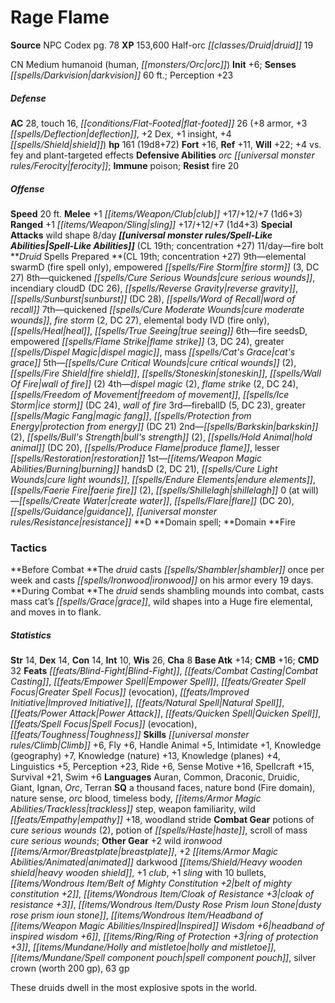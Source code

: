 ﻿---
cssclass: [monsters]
title1: Rage Flame
title2: Rage Flame
CR: 18
sources:
- name: NPC Codex
  page: 78
  link: http://paizo.com/products/btpy8v3a?Pathfinder-Roleplaying-Game-NPC-Codex
XP: 153600
race: Half-orc
classes:
- druid 19
alignment: CN
size: Medium
type: humanoid
subtypes:
- human
- orc
initiative:
  bonus: 6
senses:
  darkvision: 60
AC:
  AC: 28
  touch: 16
  flat_footed: 26
  components:
    armor: 8
    deflection: 3
    dex: 2
    insight: 1
    shield: 4
HP:
  HP: 161
  long: 19d8+72
saves:
  fort: 16
  ref: 11
  will: 22
  other: +4 vs. fey and plant-targeted effects
defensive_abilities:
- orc ferocity
immunities:
- poison
resistances:
  fire: 20
speeds:
  base: 20
attacks:
  melee:
  - - text: +1 club +17/+12/+7 (1d6+3)
      entries:
      - - damage: 1d6+3
      attack: +1 club
      bonus:
      - 17
      - 12
      - 7
  ranged:
  - - text: +1 sling +17/+12/+7 (1d4+3)
      entries:
      - - damage: 1d4+3
      attack: +1 sling
      bonus:
      - 17
      - 12
      - 7
  special:
  - wild shape 8/day
spell_like_abilities:
  entries:
  - name: fire bolt
    source: default
    freq: 11/day
  sources:
  - name: default
    CL: 19
    concentration: 27
spells:
  entries:
  - is_domain_spell: true
    name: elemental swarm
    source: Druid
    level: 9
    other: fire spell only
  - name: empowered fire storm
    source: Druid
    level: 9
    count: 3
    DC: 27
  - name: quickened cure serious wounds
    source: Druid
    level: 8
  - is_domain_spell: true
    name: incendiary cloud
    source: Druid
    level: 8
    DC: 26
  - name: reverse gravity
    source: Druid
    level: 8
  - name: sunburst
    source: Druid
    level: 8
    DC: 28
  - name: word of recall
    source: Druid
    level: 8
  - name: quickened cure moderate wounds
    source: Druid
    level: 7
  - name: fire storm
    source: Druid
    level: 7
    count: 2
    DC: 27
  - is_domain_spell: true
    name: elemental body IV
    source: Druid
    level: 7
    other: fire only
  - name: heal
    source: Druid
    level: 7
  - name: true seeing
    source: Druid
    level: 7
  - name: fire seedsD
    source: Druid
    level: 6
  - name: empowered flame strike
    source: Druid
    level: 6
    count: 3
    DC: 24
  - name: greater dispel magic
    source: Druid
    level: 6
  - name: mass cat's grace
    source: Druid
    level: 6
  - name: cure critical wounds
    source: Druid
    level: 5
    count: 2
  - is_domain_spell: true
    name: fire shield
    source: Druid
    level: 5
  - name: stoneskin
    source: Druid
    level: 5
  - name: wall of fire
    source: Druid
    level: 5
    count: 2
  - name: dispel magic
    source: Druid
    level: 4
    count: 2
  - name: flame strike
    source: Druid
    level: 4
    count: 2
    DC: 24
  - name: freedom of movement
    source: Druid
    level: 4
  - name: ice storm
    source: Druid
    level: 4
    DC: 24
  - is_domain_spell: true
    name: wall of fire
    source: Druid
    level: 4
  - is_domain_spell: true
    name: fireball
    source: Druid
    level: 3
    count: 5
    DC: 23
  - name: greater magic fang
    source: Druid
    level: 3
  - name: protection from energy
    source: Druid
    level: 3
    DC: 21
  - name: barkskin
    source: Druid
    level: 2
    count: 2
  - name: bull's strength
    source: Druid
    level: 2
    count: 2
  - name: hold animal
    source: Druid
    level: 2
    DC: 20
  - is_domain_spell: true
    name: produce flame
    source: Druid
    level: 2
  - name: lesser restoration
    source: Druid
    level: 2
  - is_domain_spell: true
    name: burning hands
    source: Druid
    level: 1
    count: 2
    DC: 21
  - name: cure light wounds
    source: Druid
    level: 1
  - name: endure elements
    source: Druid
    level: 1
  - name: faerie fire
    source: Druid
    level: 1
    count: 2
  - name: shillelagh
    source: Druid
    level: 1
  - name: create water
    source: Druid
    level: 0
  - name: flare
    source: Druid
    level: 0
    DC: 20
  - name: guidance
    source: Druid
    level: 0
  - name: resistance
    source: Druid
    level: 0
  sources:
  - name: Druid
    type: prepared
    CL: 19
    concentration: 27
    slots:
      0: at-will
    domains:
    - fire
tactics:
  Before Combat: The druid casts shambler once per week and casts ironwood on his
    armor every 19 days.
  During Combat: The druid sends shambling mounds into combat, casts mass cat's grace,
    wild shapes into a Huge fire elemental, and moves in to flank.
ability_scores:
  STR: 14
  DEX: 14
  CON: 14
  INT: 10
  WIS: 26
  CHA: 8
BAB: 14
CMB: 16
CMD: 32
feats:
- name: Blind-Fight
- name: Combat Casting
- name: Empower Spell
- name: Greater Spell Focus (evocation)
- name: Improved Initiative
- name: Natural Spell
- name: Power Attack
- name: Quicken Spell
- name: Spell Focus (evocation)
- name: Toughness
skills:
  Climb: 6
  Fly: 6
  Handle Animal: 5
  Intimidate: 1
  Knowledge (geography): 7
  Knowledge (nature): 13
  Knowledge (planes): 4
  Linguistics: 5
  Perception: 23
  Ride: 6
  Sense Motive: 16
  Spellcraft: 15
  Survival: 21
  Swim: 6
languages:
- Auran
- Common
- Draconic
- Druidic
- Giant
- Ignan
- Orc
- Terran
special_qualities:
- a thousand faces
- nature bond (Fire domain)
- nature sense
- orc blood
- timeless body
- trackless step
- weapon familiarity
- wild empathy +18
- woodland stride
gear:
  combat:
  - potions of cure serious wounds (2)
  - potion of haste
  - scroll of mass cure serious wounds
  other:
  - +2 wild ironwood breastplate
  - +2 animated darkwood heavy wooden shield
  - +1 club
  - +1 sling with 10 bullets
  - belt of mighty constitution +2
  - cloak of resistance +3
  - dusty rose prism ioun stone
  - headband of inspired wisdom +6
  - ring of protection +3
  - holly and mistletoe
  - spell component pouch
  - silver crown (worth 200 gp)
  - 63 gp
desc_long: These druids dwell in the most explosive spots in the world.

---

# Rage Flame

**Source** NPC Codex pg. 78
**XP** 153,600
Half-orc _[[classes/Druid|druid]]_ 19

CN Medium humanoid (human, _[[monsters/Orc|orc]]_)
**Init** +6; **Senses** _[[spells/Darkvision|darkvision]]_ 60 ft.; Perception +23

##### Defense

**AC** 28, touch 16, _[[conditions/Flat-Footed|flat-footed]]_ 26 (+8 armor, +3 _[[spells/Deflection|deflection]]_, +2 Dex, +1 insight, +4 _[[spells/Shield|shield]]_)
**hp** 161 (19d8+72)
**Fort** +16, **Ref** +11, **Will** +22; +4 vs. fey and plant-targeted effects
**Defensive Abilities** _orc_ _[[universal monster rules/Ferocity|ferocity]]_; **Immune** poison; **Resist** fire 20

##### Offense
**Speed** 20 ft.
**Melee** +1 _[[items/Weapon/Club|club]]_ +17/+12/+7 (1d6+3)
**Ranged** +1 _[[items/Weapon/Sling|sling]]_ +17/+12/+7 (1d4+3)
**Special Attacks** wild shape 8/day
**_[[universal monster rules/Spell-Like Abilities|Spell-Like Abilities]]_** (CL 19th; concentration +27)
11/day—fire bolt
**_Druid_ Spells Prepared **(CL 19th; concentration +27)
9th—elemental swarmD (fire spell only), empowered _[[spells/Fire Storm|fire storm]]_ (3, DC 27)
8th—quickened _[[spells/Cure Serious Wounds|cure serious wounds]]_, incendiary cloudD (DC 26), _[[spells/Reverse Gravity|reverse gravity]]_, _[[spells/Sunburst|sunburst]]_ (DC 28), _[[spells/Word of Recall|word of recall]]_
7th—quickened _[[spells/Cure Moderate Wounds|cure moderate wounds]]_, _fire storm_ (2, DC 27), elemental body IVD (fire only), _[[spells/Heal|heal]]_, _[[spells/True Seeing|true seeing]]_
6th—fire seedsD, empowered _[[spells/Flame Strike|flame strike]]_ (3, DC 24), greater _[[spells/Dispel Magic|dispel magic]]_, mass _[[spells/Cat's Grace|cat's grace]]_
5th—_[[spells/Cure Critical Wounds|cure critical wounds]]_ (2), _[[spells/Fire Shield|fire shield]]_, _[[spells/Stoneskin|stoneskin]]_, _[[spells/Wall Of Fire|wall of fire]]_ (2)
4th—_dispel magic_ (2), _flame strike_ (2, DC 24), _[[spells/Freedom of Movement|freedom of movement]]_, _[[spells/Ice Storm|ice storm]]_ (DC 24), _wall of fire_
3rd—fireballD (5, DC 23), greater _[[spells/Magic Fang|magic fang]]_, _[[spells/Protection from Energy|protection from energy]]_ (DC 21)
2nd—_[[spells/Barkskin|barkskin]]_ (2), _[[spells/Bull's Strength|bull's strength]]_ (2), _[[spells/Hold Animal|hold animal]]_ (DC 20), _[[spells/Produce Flame|produce flame]]_, lesser _[[spells/Restoration|restoration]]_
1st—_[[items/Weapon Magic Abilities/Burning|burning]]_ handsD (2, DC 21), _[[spells/Cure Light Wounds|cure light wounds]]_, _[[spells/Endure Elements|endure elements]]_, _[[spells/Faerie Fire|faerie fire]]_ (2), _[[spells/Shillelagh|shillelagh]]_
0 (at will)—_[[spells/Create Water|create water]]_, _[[spells/Flare|flare]]_ (DC 20), _[[spells/Guidance|guidance]]_, _[[universal monster rules/Resistance|resistance]]_
**D **Domain spell; **Domain **Fire

### Tactics

**Before Combat **The _druid_ casts _[[spells/Shambler|shambler]]_ once per week and casts _[[spells/Ironwood|ironwood]]_ on his armor every 19 days.
**During Combat **The _druid_ sends shambling mounds into combat, casts mass cat’s _[[spells/Grace|grace]]_, wild shapes into a Huge fire elemental, and moves in to flank.

##### Statistics
**Str** 14, **Dex** 14, **Con** 14, **Int** 10, **Wis** 26, **Cha** 8
**Base Atk** +14; **CMB** +16; **CMD** 32
**Feats** _[[feats/Blind-Fight|Blind-Fight]]_, _[[feats/Combat Casting|Combat Casting]]_, _[[feats/Empower Spell|Empower Spell]]_, _[[feats/Greater Spell Focus|Greater Spell Focus]]_ (evocation), _[[feats/Improved Initiative|Improved Initiative]]_, _[[feats/Natural Spell|Natural Spell]]_, _[[feats/Power Attack|Power Attack]]_, _[[feats/Quicken Spell|Quicken Spell]]_, _[[feats/Spell Focus|Spell Focus]]_ (evocation), _[[feats/Toughness|Toughness]]_
**Skills** _[[universal monster rules/Climb|Climb]]_ +6, Fly +6, Handle Animal +5, Intimidate +1, Knowledge (geography) +7, Knowledge (nature) +13, Knowledge (planes) +4, Linguistics +5, Perception +23, Ride +6, Sense Motive +16, Spellcraft +15, Survival +21, Swim +6
**Languages** Auran, Common, Draconic, Druidic, Giant, Ignan, _Orc_, Terran
**SQ** a thousand faces, nature bond (Fire domain), nature sense, _orc_ blood, timeless body, _[[items/Armor Magic Abilities/Trackless|trackless]]_ step, weapon familiarity, wild _[[feats/Empathy|empathy]]_ +18, woodland stride
**Combat Gear** potions of _cure serious wounds_ (2), potion of _[[spells/Haste|haste]]_, scroll of mass _cure serious wounds_; **Other Gear** +2 wild _ironwood_ _[[items/Armor/Breastplate|breastplate]]_, +2 _[[items/Armor Magic Abilities/Animated|animated]]_ darkwood _[[items/Shield/Heavy wooden shield|heavy wooden shield]]_, +1 _club_, +1 _sling_ with 10 bullets, _[[items/Wondrous Item/Belt of Mighty Constitution +2|belt of mighty constitution +2]]_, _[[items/Wondrous Item/Cloak of _Resistance_ +3|cloak of _resistance_ +3]]_, _[[items/Wondrous Item/Dusty Rose Prism Ioun Stone|dusty rose prism ioun stone]]_, _[[items/Wondrous Item/Headband of _[[items/Weapon Magic Abilities/Inspired|Inspired]]_ Wisdom +6|headband of _inspired_ wisdom +6]]_, _[[items/Ring/Ring of Protection +3|ring of protection +3]]_, _[[items/Mundane/Holly and mistletoe|holly and mistletoe]]_, _[[items/Mundane/Spell component pouch|spell component pouch]]_, silver crown (worth 200 gp), 63 gp

These druids dwell in the most explosive spots in the world.